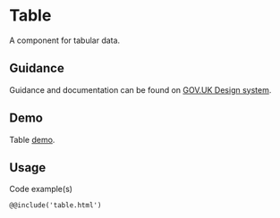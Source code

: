 # Table

A component for tabular data.

## Guidance

Guidance and documentation can be found on [GOV.UK Design system](linkgoeshere).

## Demo

Table [demo](table.html).

## Usage

Code example(s)

```
@@include('table.html')
```


<!--
## Installation

```
npm install --save @govuk-frontend/table
```
-->
